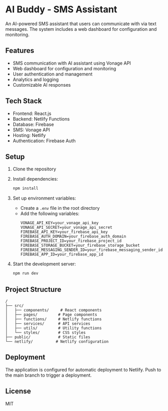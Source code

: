 # AI Buddy - SMS Assistant

An AI-powered SMS assistant that users can communicate with via text messages. The system includes a web dashboard for configuration and monitoring.

## Features

- SMS communication with AI assistant using Vonage API
- Web dashboard for configuration and monitoring
- User authentication and management
- Analytics and logging
- Customizable AI responses

## Tech Stack

- Frontend: React.js
- Backend: Netlify Functions
- Database: Firebase
- SMS: Vonage API
- Hosting: Netlify
- Authentication: Firebase Auth

## Setup

1. Clone the repository
2. Install dependencies:
   ```bash
   npm install
   ```
3. Set up environment variables:
   - Create a `.env` file in the root directory
   - Add the following variables:
     ```
     VONAGE_API_KEY=your_vonage_api_key
     VONAGE_API_SECRET=your_vonage_api_secret
     FIREBASE_API_KEY=your_firebase_api_key
     FIREBASE_AUTH_DOMAIN=your_firebase_auth_domain
     FIREBASE_PROJECT_ID=your_firebase_project_id
     FIREBASE_STORAGE_BUCKET=your_firebase_storage_bucket
     FIREBASE_MESSAGING_SENDER_ID=your_firebase_messaging_sender_id
     FIREBASE_APP_ID=your_firebase_app_id
     ```

4. Start the development server:
   ```bash
   npm run dev
   ```

## Project Structure

```
/
├── src/
│   ├── components/     # React components
│   ├── pages/         # Page components
│   ├── functions/     # Netlify functions
│   ├── services/      # API services
│   ├── utils/         # Utility functions
│   └── styles/        # CSS styles
├── public/            # Static files
└── netlify/          # Netlify configuration
```

## Deployment

The application is configured for automatic deployment to Netlify. Push to the main branch to trigger a deployment.

## License

MIT 